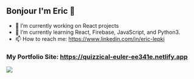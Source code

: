 ## Bonjour I'm Eric 👋

- 🔭 I’m currently working on React projects
- 🌱 I’m currently learning React, Firebase, JavaScript, and Python3.
- 📫 How to reach me: https://www.linkedin.com/in/eric-lepki

### My Portfolio Site: https://quizzical-euler-ee341e.netlify.app

<img src="https://github-readme-stats.vercel.app/api?username=dce23&&show_icons=true&title_color=ffffff&icon_color=bb2acf&text_color=ffffff&bg_color=009933">
